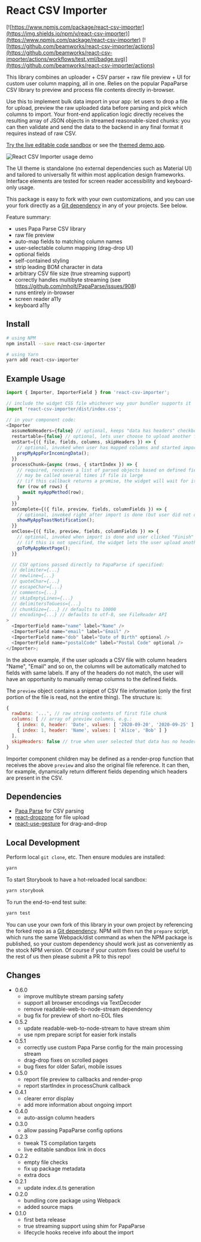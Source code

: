 # React CSV Importer

[![https://www.npmjs.com/package/react-csv-importer](https://img.shields.io/npm/v/react-csv-importer)](https://www.npmjs.com/package/react-csv-importer) [![https://github.com/beamworks/react-csv-importer/actions](https://github.com/beamworks/react-csv-importer/actions/workflows/test.yml/badge.svg)](https://github.com/beamworks/react-csv-importer/actions)

This library combines an uploader + CSV parser + raw file preview + UI for custom user column
mapping, all in one. Relies on the popular PapaParse CSV library to preview and process file contents directly in-browser.

Use this to implement bulk data import in your app: let users to drop a file for upload,
preview the raw uploaded data before parsing and pick which columns to import. Your front-end application logic directly receives the resulting array of JSON objects in streamed reasonable-sized chunks: you can then validate and send the data to the backend in any final format it requires instead of raw CSV.

[Try the live editable code sandbox](https://codesandbox.io/s/github/beamworks/react-csv-importer/tree/master/demo-sandbox) or see the [themed demo app](https://react-csv-importer.vercel.app/).

![React CSV Importer usage demo](https://github.com/beamworks/react-csv-importer/raw/59f967c13bbbd20eb2a663538797dd718f9bc57e/package-core/react-csv-importer-demo-20200915.gif)

The UI theme is standalone (no external dependencies such as Material UI) and tailored to
universally fit within most application design frameworks. Interface elements are tested for screen
reader accessibility and keyboard-only usage.

This package is easy to fork with your own customizations, and you can use your fork directly as a [Git dependency](https://docs.npmjs.com/cli/v7/configuring-npm/package-json#git-urls-as-dependencies) in any of your projects. See below.

Feature summary:

- uses Papa Parse CSV library
- raw file preview
- auto-map fields to matching column names
- user-selectable column mapping (drag-drop UI)
- optional fields
- self-contained styling
- strip leading BOM character in data
- arbitrary CSV file size (true streaming support)
- correctly handles multibyte streaming (see https://github.com/mholt/PapaParse/issues/908)
- runs entirely in-browser
- screen reader a11y
- keyboard a11y

## Install

```sh
# using NPM
npm install --save react-csv-importer

# using Yarn
yarn add react-csv-importer
```

## Example Usage

```js
import { Importer, ImporterField } from 'react-csv-importer';

// include the widget CSS file whichever way your bundler supports it
import 'react-csv-importer/dist/index.css';

// in your component code:
<Importer
  assumeNoHeaders={false} // optional, keeps "data has headers" checkbox off by default
  restartable={false} // optional, lets user choose to upload another file when import is complete
  onStart={({ file, fields, columns, skipHeaders }) => {
    // optional, invoked when user has mapped columns and started import
    prepMyAppForIncomingData();
  }}
  processChunk={async (rows, { startIndex }) => {
    // required, receives a list of parsed objects based on defined fields and user column mapping;
    // may be called several times if file is large
    // (if this callback returns a promise, the widget will wait for it before parsing more data)
    for (row of rows) {
      await myAppMethod(row);
    }
  }}
  onComplete={({ file, preview, fields, columnFields }) => {
    // optional, invoked right after import is done (but user did not dismiss/reset the widget yet)
    showMyAppToastNotification();
  }}
  onClose={({ file, preview, fields, columnFields }) => {
    // optional, invoked when import is done and user clicked "Finish"
    // (if this is not specified, the widget lets the user upload another file)
    goToMyAppNextPage();
  }}

  // CSV options passed directly to PapaParse if specified:
  // delimiter={...}
  // newline={...}
  // quoteChar={...}
  // escapeChar={...}
  // comments={...}
  // skipEmptyLines={...}
  // delimitersToGuess={...}
  // chunkSize={...} // defaults to 10000
  // encoding={...} // defaults to utf-8, see FileReader API
>
  <ImporterField name="name" label="Name" />
  <ImporterField name="email" label="Email" />
  <ImporterField name="dob" label="Date of Birth" optional />
  <ImporterField name="postalCode" label="Postal Code" optional />
</Importer>;
```

In the above example, if the user uploads a CSV file with column headers "Name", "Email" and so on, the columns will be automatically matched to fields with same labels. If any of the headers do not match, the user will have an opportunity to manually remap columns to the defined fields.

The `preview` object contains a snippet of CSV file information (only the first portion of the file is read, not the entire thing). The structure is:

```js
{
  rawData: '...', // raw string contents of first file chunk
  columns: [ // array of preview columns, e.g.:
    { index: 0, header: 'Date', values: [ '2020-09-20', '2020-09-25' ] },
    { index: 1, header: 'Name', values: [ 'Alice', 'Bob' ] }
  ],
  skipHeaders: false // true when user selected that data has no headers
}
```

Importer component children may be defined as a render-prop function that receives the above `preview` and also the original file reference. It can then, for example, dynamically return different fields depending which headers are present in the CSV.

## Dependencies

- [Papa Parse](https://www.papaparse.com/) for CSV parsing
- [react-dropzone](https://react-dropzone.js.org/) for file upload
- [react-use-gesture](https://github.com/react-spring/react-use-gesture) for drag-and-drop

## Local Development

Perform local `git clone`, etc. Then ensure modules are installed:

```sh
yarn
```

To start Storybook to have a hot-reloaded local sandbox:

```sh
yarn storybook
```

To run the end-to-end test suite:

```sh
yarn test
```

You can use your own fork of this library in your own project by referencing the forked repo as a [Git dependency](https://docs.npmjs.com/cli/v7/configuring-npm/package-json#git-urls-as-dependencies). NPM will then run the `prepare` script, which runs the same Webpack/dist command as when the NPM package is published, so your custom dependency should work just as conveniently as the stock NPM version. Of course if your custom fixes could be useful to the rest of us then please submit a PR to this repo!

## Changes

- 0.6.0
  - improve multibyte stream parsing safety
  - support all browser encodings via TextDecoder
  - remove readable-web-to-node-stream dependency
  - bug fix for preview of short no-EOL files
- 0.5.2
  - update readable-web-to-node-stream to have stream shim
  - use npm prepare script for easier fork installs
- 0.5.1
  - correctly use custom Papa Parse config for the main processing stream
  - drag-drop fixes on scrolled pages
  - bug fixes for older Safari, mobile issues
- 0.5.0
  - report file preview to callbacks and render-prop
  - report startIndex in processChunk callback
- 0.4.1
  - clearer error display
  - add more information about ongoing import
- 0.4.0
  - auto-assign column headers
- 0.3.0
  - allow passing PapaParse config options
- 0.2.3
  - tweak TS compilation targets
  - live editable sandbox link in docs
- 0.2.2
  - empty file checks
  - fix up package metadata
  - extra docs
- 0.2.1
  - update index.d.ts generation
- 0.2.0
  - bundling core package using Webpack
  - added source maps
- 0.1.0
  - first beta release
  - true streaming support using shim for PapaParse
  - lifecycle hooks receive info about the import
